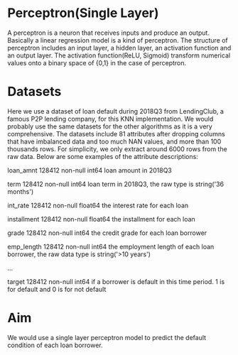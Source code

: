 # Perceptron(Single Layer)

A perceptron is a neuron that receives inputs and produce an output. Basically a linear regression model is a kind of perceptron. The structure of perceptron includes an input layer, a hidden layer, an activation function and an output layer. The activation function(ReLU, Sigmoid) transform numerical values onto a binary space of {0,1} in the case of perceptron.

# Datasets

Here we use a dataset of loan default during 2018Q3 from LendingClub, a famous P2P lending company, for this KNN implementation. We would probably use the same datasets for the other algorithms as it is a very comprehensive. The datasets include 81 attributes after dropping columns that have imbalanced data and too much NAN values, and more than 100 thousands rows. For simplicity, we only extract around 6000 rows from the raw data. Below are some examples of the attribute descriptions:

loan_amnt 128412 non-null int64 loan amount in 2018Q3

term 128412 non-null int64 loan term in 2018Q3, the raw type is string('36 months')

int_rate 128412 non-null float64 the interest rate for each loan

installment 128412 non-null float64 the installment for each loan

grade 128412 non-null int64 the credit grade for each loan borrower

emp_length 128412 non-null int64 the employment length of each loan borrower, the raw data type is string('>10 years')

...

target 128412 non-null int64 if a borrower is default in this time period. 1 is for default and 0 is for not default

# Aim

We would use a single layer perceptron model to predict the default condition of each loan borrower.
